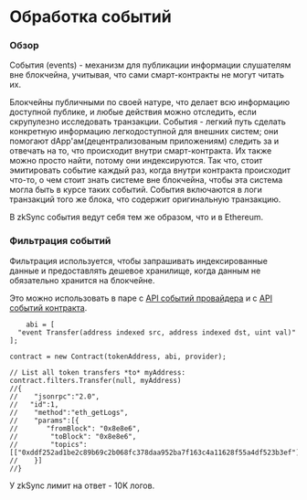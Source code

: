 # Обработка событий

### Обзор <a href="#overview" id="overview"></a>

События (events) - механизм для публикации информации слушателям вне блокчейна, учитывая, что сами смарт-контракты не могут читать их.

Блокчейны публичными по своей натуре, что делает всю информацию доступной публике, и любые действия можно отследить, если скрупулезно исследовать транзакции. События - легкий путь сделать конкретную информацию легкодоступной для внешних систем; они помогают dApp'ам(децентрализованым приложениям) следить за и отвечать на то, что происходит внутри смарт-контракта. Их также можно просто найти, потому они индексируются. Так что, стоит эмитировать событие каждый раз, когда внутри контракта происходит что-то, о чем стоит знать системе вне блокчейна, чтобы эта система могла быть в курсе таких событий. События включаются в логи транзакций того же блока, что содержит оригинальную транзакцию.

В zkSync события ведут себя тем же образом, что и в Ethereum.

### Фильтрация событий <a href="#events-filtering" id="events-filtering"></a>

Фильтрация используется, чтобы запрашивать индексированные данные и предоставлять дешевое хранилище, когда данным не обязательно хранится на блокчейне.

Это можно использовать в паре с [API событий провайдера](https://docs.ethers.io/v5/api/providers/provider/#Provider--event-methods) и с [API событий контракта](https://docs.ethers.io/v5/api/contract/contract/#Contract--events).

```solidity
    abi = [
  "event Transfer(address indexed src, address indexed dst, uint val)"
];

contract = new Contract(tokenAddress, abi, provider);

// List all token transfers *to* myAddress:
contract.filters.Transfer(null, myAddress)
//{
//    "jsonrpc":"2.0",
//   "id":1,
//    "method":"eth_getLogs",
//    "params":[{
//       "fromBlock": "0x8e8e6",
//        "toBlock": "0x8e8e6",
//        "topics": [["0xddf252ad1be2c89b69c2b068fc378daa952ba7f163c4a11628f55a4df523b3ef"]]
//    }]
//}

```

У zkSync лимит на ответ - 10K логов.
